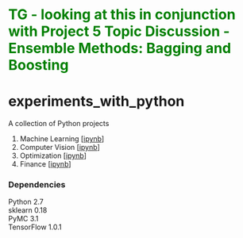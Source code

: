 # <span style='color:green'>TG - looking at this in conjunction with Project 5 Topic Discussion - Ensemble Methods: Bagging and Boosting

# experiments_with_python


A collection of Python projects

1. Machine Learning [[ipynb](./chp01/)]  
2. Computer Vision  [[ipynb](./chp02/)]  
3. Optimization     [[ipynb](./chp03/)]  
4. Finance          [[ipynb](./chp04/)]  

### Dependencies

Python 2.7  
sklearn 0.18  
PyMC 3.1  
TensorFlow 1.0.1  
